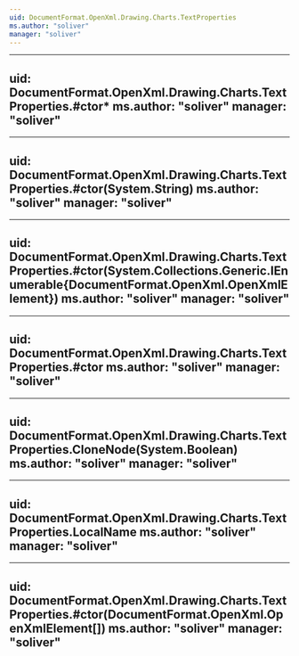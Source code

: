 ```yaml
---
uid: DocumentFormat.OpenXml.Drawing.Charts.TextProperties
ms.author: "soliver"
manager: "soliver"
---
```


---
uid: DocumentFormat.OpenXml.Drawing.Charts.TextProperties.#ctor*
ms.author: "soliver"
manager: "soliver"
---

---
uid: DocumentFormat.OpenXml.Drawing.Charts.TextProperties.#ctor(System.String)
ms.author: "soliver"
manager: "soliver"
---

---
uid: DocumentFormat.OpenXml.Drawing.Charts.TextProperties.#ctor(System.Collections.Generic.IEnumerable{DocumentFormat.OpenXml.OpenXmlElement})
ms.author: "soliver"
manager: "soliver"
---

---
uid: DocumentFormat.OpenXml.Drawing.Charts.TextProperties.#ctor
ms.author: "soliver"
manager: "soliver"
---

---
uid: DocumentFormat.OpenXml.Drawing.Charts.TextProperties.CloneNode(System.Boolean)
ms.author: "soliver"
manager: "soliver"
---

---
uid: DocumentFormat.OpenXml.Drawing.Charts.TextProperties.LocalName
ms.author: "soliver"
manager: "soliver"
---

---
uid: DocumentFormat.OpenXml.Drawing.Charts.TextProperties.#ctor(DocumentFormat.OpenXml.OpenXmlElement[])
ms.author: "soliver"
manager: "soliver"
---
